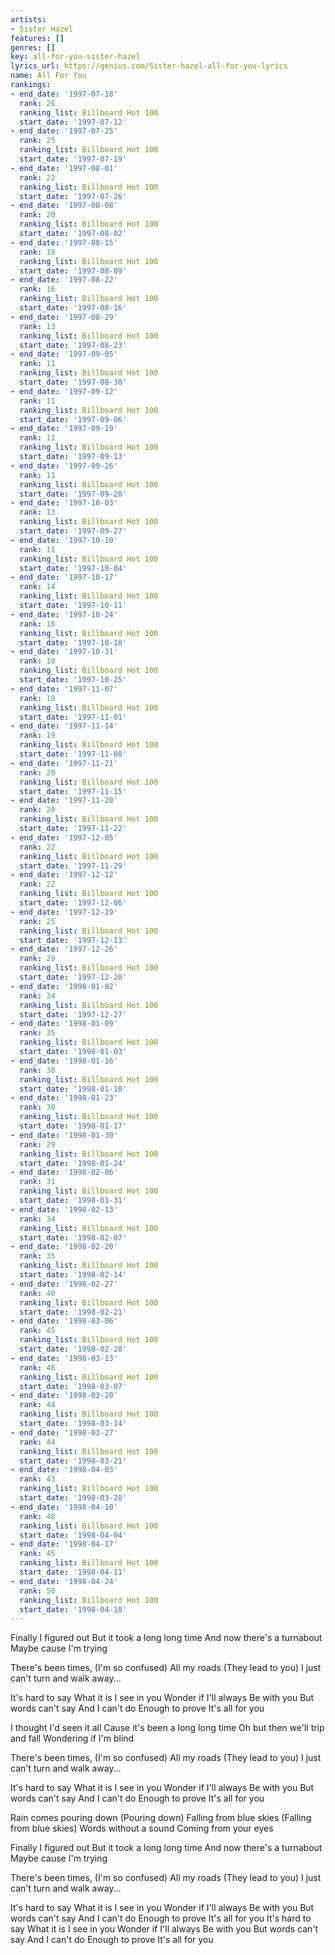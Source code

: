 ```yaml
---
artists:
- Sister Hazel
features: []
genres: []
key: all-for-you-sister-hazel
lyrics_url: https://genius.com/Sister-hazel-all-for-you-lyrics
name: All For You
rankings:
- end_date: '1997-07-18'
  rank: 26
  ranking_list: Billboard Hot 100
  start_date: '1997-07-12'
- end_date: '1997-07-25'
  rank: 25
  ranking_list: Billboard Hot 100
  start_date: '1997-07-19'
- end_date: '1997-08-01'
  rank: 22
  ranking_list: Billboard Hot 100
  start_date: '1997-07-26'
- end_date: '1997-08-08'
  rank: 20
  ranking_list: Billboard Hot 100
  start_date: '1997-08-02'
- end_date: '1997-08-15'
  rank: 18
  ranking_list: Billboard Hot 100
  start_date: '1997-08-09'
- end_date: '1997-08-22'
  rank: 16
  ranking_list: Billboard Hot 100
  start_date: '1997-08-16'
- end_date: '1997-08-29'
  rank: 13
  ranking_list: Billboard Hot 100
  start_date: '1997-08-23'
- end_date: '1997-09-05'
  rank: 11
  ranking_list: Billboard Hot 100
  start_date: '1997-08-30'
- end_date: '1997-09-12'
  rank: 11
  ranking_list: Billboard Hot 100
  start_date: '1997-09-06'
- end_date: '1997-09-19'
  rank: 11
  ranking_list: Billboard Hot 100
  start_date: '1997-09-13'
- end_date: '1997-09-26'
  rank: 11
  ranking_list: Billboard Hot 100
  start_date: '1997-09-20'
- end_date: '1997-10-03'
  rank: 13
  ranking_list: Billboard Hot 100
  start_date: '1997-09-27'
- end_date: '1997-10-10'
  rank: 11
  ranking_list: Billboard Hot 100
  start_date: '1997-10-04'
- end_date: '1997-10-17'
  rank: 14
  ranking_list: Billboard Hot 100
  start_date: '1997-10-11'
- end_date: '1997-10-24'
  rank: 16
  ranking_list: Billboard Hot 100
  start_date: '1997-10-18'
- end_date: '1997-10-31'
  rank: 18
  ranking_list: Billboard Hot 100
  start_date: '1997-10-25'
- end_date: '1997-11-07'
  rank: 18
  ranking_list: Billboard Hot 100
  start_date: '1997-11-01'
- end_date: '1997-11-14'
  rank: 19
  ranking_list: Billboard Hot 100
  start_date: '1997-11-08'
- end_date: '1997-11-21'
  rank: 20
  ranking_list: Billboard Hot 100
  start_date: '1997-11-15'
- end_date: '1997-11-28'
  rank: 20
  ranking_list: Billboard Hot 100
  start_date: '1997-11-22'
- end_date: '1997-12-05'
  rank: 22
  ranking_list: Billboard Hot 100
  start_date: '1997-11-29'
- end_date: '1997-12-12'
  rank: 22
  ranking_list: Billboard Hot 100
  start_date: '1997-12-06'
- end_date: '1997-12-19'
  rank: 25
  ranking_list: Billboard Hot 100
  start_date: '1997-12-13'
- end_date: '1997-12-26'
  rank: 29
  ranking_list: Billboard Hot 100
  start_date: '1997-12-20'
- end_date: '1998-01-02'
  rank: 34
  ranking_list: Billboard Hot 100
  start_date: '1997-12-27'
- end_date: '1998-01-09'
  rank: 35
  ranking_list: Billboard Hot 100
  start_date: '1998-01-03'
- end_date: '1998-01-16'
  rank: 38
  ranking_list: Billboard Hot 100
  start_date: '1998-01-10'
- end_date: '1998-01-23'
  rank: 30
  ranking_list: Billboard Hot 100
  start_date: '1998-01-17'
- end_date: '1998-01-30'
  rank: 29
  ranking_list: Billboard Hot 100
  start_date: '1998-01-24'
- end_date: '1998-02-06'
  rank: 31
  ranking_list: Billboard Hot 100
  start_date: '1998-01-31'
- end_date: '1998-02-13'
  rank: 34
  ranking_list: Billboard Hot 100
  start_date: '1998-02-07'
- end_date: '1998-02-20'
  rank: 35
  ranking_list: Billboard Hot 100
  start_date: '1998-02-14'
- end_date: '1998-02-27'
  rank: 40
  ranking_list: Billboard Hot 100
  start_date: '1998-02-21'
- end_date: '1998-03-06'
  rank: 45
  ranking_list: Billboard Hot 100
  start_date: '1998-02-28'
- end_date: '1998-03-13'
  rank: 48
  ranking_list: Billboard Hot 100
  start_date: '1998-03-07'
- end_date: '1998-03-20'
  rank: 44
  ranking_list: Billboard Hot 100
  start_date: '1998-03-14'
- end_date: '1998-03-27'
  rank: 44
  ranking_list: Billboard Hot 100
  start_date: '1998-03-21'
- end_date: '1998-04-03'
  rank: 43
  ranking_list: Billboard Hot 100
  start_date: '1998-03-28'
- end_date: '1998-04-10'
  rank: 48
  ranking_list: Billboard Hot 100
  start_date: '1998-04-04'
- end_date: '1998-04-17'
  rank: 45
  ranking_list: Billboard Hot 100
  start_date: '1998-04-11'
- end_date: '1998-04-24'
  rank: 50
  ranking_list: Billboard Hot 100
  start_date: '1998-04-18'
---
```

Finally I figured out
But it took a long long time
And now there's a turnabout
Maybe cause I'm trying


There's been times, (I'm so confused)
All my roads (They lead to you)
I just can't turn and walk away...


It's hard to say
What it is I see in you
Wonder if I'll always
Be with you
But words can't say
And I can't do
Enough to prove
It's all for you


I thought I'd seen it all
Cause it's been a long long time
Oh but then we'll trip and fall
Wondering if I'm blind


There's been times, (I'm so confused)
All my roads (They lead to you)
I just can't turn and walk away...


It's hard to say
What it is I see in you
Wonder if I'll always
Be with you
But words can't say
And I can't do
Enough to prove
It's all for you


Rain comes pouring down (Pouring down)
Falling from blue skies (Falling from blue skies)
Words without a sound
Coming from your eyes


Finally I figured out
But it took a long long time
And now there's a turnabout
Maybe cause I'm trying


There's been times, (I'm so confused)
All my roads (They lead to you)
I just can't turn and walk away...


It's hard to say
What it is I see in you
Wonder if I'll always
Be with you
But words can't say
And I can't do
Enough to prove
It's all for you
It's hard to say
What it is I see in you
Wonder if I'll always
Be with you
But words can't say
And I can't do
Enough to prove
It's all for you
